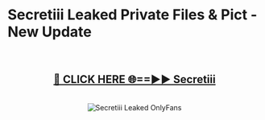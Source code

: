 # Secretiii Leaked Private Files & Pict - New Update
<br>
<div align="center">
<h2><a href="https://mediafilles.blogspot.com/?title=Secretiii" rel="nofollow">🔴 CLICK HERE 🌐==►► Secretiii</a></h2>
<br>
<a href="https://mediafilles.blogspot.com/?title=Secretiii" rel="nofollow" data-target="animated-image.originalLink"><img src="https://i.ibb.co.com/WyWwxjT/player-gif2.gif" alt="Secretiii Leaked OnlyFans" style="max-width: 100%; display: inline-block;" data-target="animated-image.originalImage"></a>
</div>
<br>